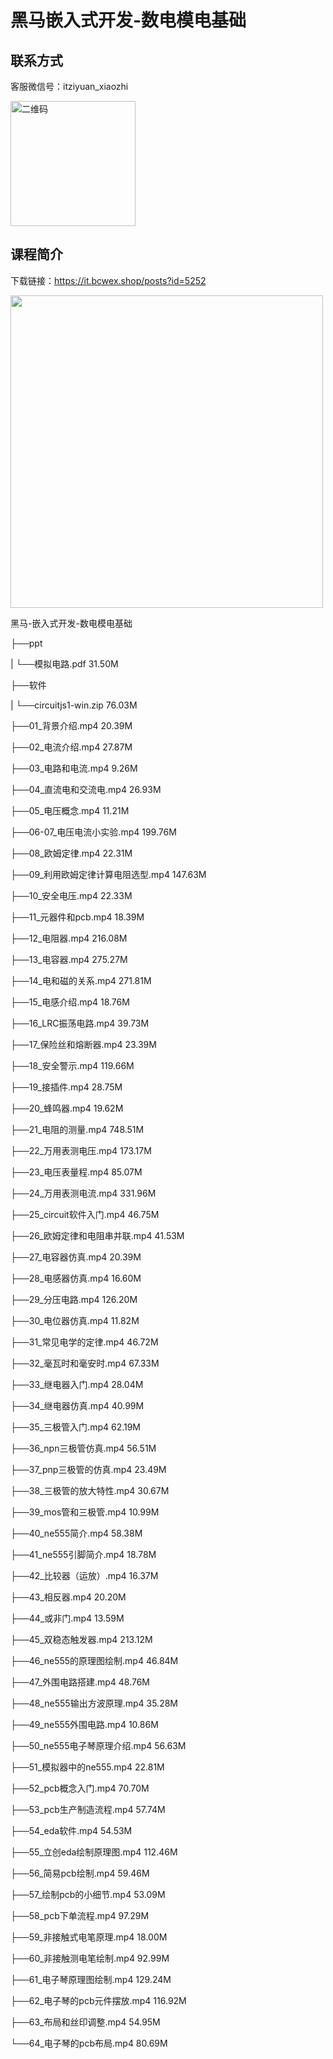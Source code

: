 # 黑马嵌入式开发-数电模电基础

## 联系方式

客服微信号：itziyuan_xiaozhi

<img src="https://ziyuanyun.oss-cn-guangzhou.aliyuncs.com/common/20240614073449/666b82192834a.jpg" width="200" height="200" alt="二维码">

## 课程简介

下载链接：https://it.bcwex.shop/posts?id=5252

<img src="https://ziyuanyun.oss-cn-guangzhou.aliyuncs.com/yun/20241201160637/674c190db457c.jpg" width="500" alt="">

  黑马-嵌入式开发-数电模电基础



 ├──ppt

 | └──模拟电路.pdf 31.50M

 ├──软件

 | └──circuitjs1-win.zip 76.03M

 ├──01_背景介绍.mp4 20.39M

 ├──02_电流介绍.mp4 27.87M

 ├──03_电路和电流.mp4 9.26M

 ├──04_直流电和交流电.mp4 26.93M

 ├──05_电压概念.mp4 11.21M

 ├──06-07_电压电流小实验.mp4 199.76M

 ├──08_欧姆定律.mp4 22.31M

 ├──09_利用欧姆定律计算电阻选型.mp4 147.63M

 ├──10_安全电压.mp4 22.33M

 ├──11_元器件和pcb.mp4 18.39M

 ├──12_电阻器.mp4 216.08M

 ├──13_电容器.mp4 275.27M

 ├──14_电和磁的关系.mp4 271.81M

 ├──15_电感介绍.mp4 18.76M

 ├──16_LRC振荡电路.mp4 39.73M

 ├──17_保险丝和熔断器.mp4 23.39M

 ├──18_安全警示.mp4 119.66M

 ├──19_接插件.mp4 28.75M

 ├──20_蜂鸣器.mp4 19.62M

 ├──21_电阻的测量.mp4 748.51M

 ├──22_万用表测电压.mp4 173.17M

 ├──23_电压表量程.mp4 85.07M

 ├──24_万用表测电流.mp4 331.96M

 ├──25_circuit软件入门.mp4 46.75M

 ├──26_欧姆定律和电阻串并联.mp4 41.53M

 ├──27_电容器仿真.mp4 20.39M

 ├──28_电感器仿真.mp4 16.60M

 ├──29_分压电路.mp4 126.20M

 ├──30_电位器仿真.mp4 11.82M

 ├──31_常见电学的定律.mp4 46.72M

 ├──32_毫瓦时和毫安时.mp4 67.33M

 ├──33_继电器入门.mp4 28.04M

 ├──34_继电器仿真.mp4 40.99M

 ├──35_三极管入门.mp4 62.19M

 ├──36_npn三极管仿真.mp4 56.51M

 ├──37_pnp三极管的仿真.mp4 23.49M

 ├──38_三极管的放大特性.mp4 30.67M

 ├──39_mos管和三极管.mp4 10.99M

 ├──40_ne555简介.mp4 58.38M

 ├──41_ne555引脚简介.mp4 18.78M

 ├──42_比较器（运放）.mp4 16.37M

 ├──43_相反器.mp4 20.20M

 ├──44_或非门.mp4 13.59M

 ├──45_双稳态触发器.mp4 213.12M

 ├──46_ne555的原理图绘制.mp4 46.84M

 ├──47_外围电路搭建.mp4 48.76M

 ├──48_ne555输出方波原理.mp4 35.28M

 ├──49_ne555外围电路.mp4 10.86M

 ├──50_ne555电子琴原理介绍.mp4 56.63M

 ├──51_模拟器中的ne555.mp4 22.81M

 ├──52_pcb概念入门.mp4 70.70M

 ├──53_pcb生产制造流程.mp4 57.74M

 ├──54_eda软件.mp4 54.53M

 ├──55_立创eda绘制原理图.mp4 112.46M

 ├──56_简易pcb绘制.mp4 59.46M

 ├──57_绘制pcb的小细节.mp4 53.09M

 ├──58_pcb下单流程.mp4 97.29M

 ├──59_非接触式电笔原理.mp4 18.00M

 ├──60_非接触测电笔绘制.mp4 92.99M

 ├──61_电子琴原理图绘制.mp4 129.24M

 ├──62_电子琴的pcb元件摆放.mp4 116.92M

 ├──63_布局和丝印调整.mp4 54.95M

 └──64_电子琴的pcb布局.mp4 80.69M

  